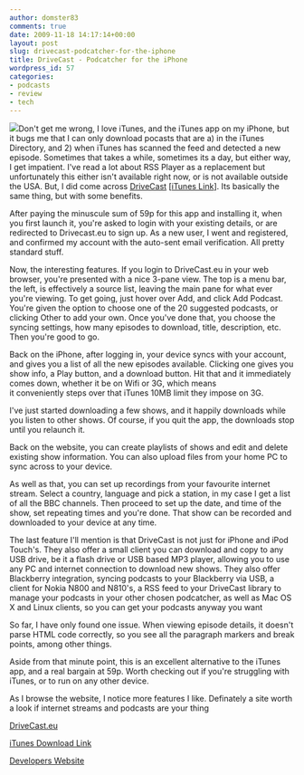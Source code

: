 ```yaml
---
author: domster83
comments: true
date: 2009-11-18 14:17:14+00:00
layout: post
slug: drivecast-podcatcher-for-the-iphone
title: DriveCast - Podcatcher for the iPhone
wordpress_id: 57
categories:
- podcasts
- review
- tech
---
```


![](http://blog.drivecast.eu/en/files/2009/07/bg_phone.png)Don't get me wrong, I love iTunes, and the iTunes app on my iPhone, but it bugs me that I can only download pocasts that are a) in the iTunes Directory, and 2) when iTunes has scanned the feed and detected a new episode. Sometimes that takes a while, sometimes its a day, but either way, I get impatient.
I've read a lot about RSS Player as a replacement but unfortunately this either isn't available right now, or is not available outside the USA. But, I did come across [DriveCast](http://drivecast.eu) [[iTunes Link](http://itunes.apple.com/WebObjects/MZStore.woa/wa/viewSoftware?id=322969074&mt=8)]. Its basically the same thing, but with some benefits.




After paying the minuscule sum of 59p for this app and installing it, when you first launch it, you're asked to login with your existing details, or are redirected to Drivecast.eu to sign up. As a new user, I went and registered, and confirmed my account with the auto-sent email verification. All pretty standard stuff.




Now, the interesting features. If you login to DriveCast.eu in your web browser, you're presented with a nice 3-pane view. The top is a menu bar, the left, is effectively a source list, leaving the main pane for what ever you're viewing. To get going, just hover over Add, and click Add Podcast. You're given the option to choose one of the 20 suggested podcasts, or clicking Other to add your own. Once you've done that, you choose the syncing settings, how many episodes to download, title, description, etc. Then you're good to go.




Back on the iPhone, after logging in, your device syncs with your account, and gives you a list of all the new episodes available. Clicking one gives you show info, a Play button, and a download button. Hit that and it immediately comes down, whether it be on Wifi or 3G, which means it conveniently steps over that iTunes 10MB limit they impose on 3G.




I've just started downloading a few shows, and it happily downloads while you listen to other shows. Of course, if you quit the app, the downloads stop until you relaunch it.




Back on the website, you can create playlists of shows and edit and delete existing show information. You can also upload files from your home PC to sync across to your device.




As well as that, you can set up recordings from your favourite internet stream. Select a country, language and pick a station, in my case I get a list of all the BBC channels. Then proceed to set up the date, and time of the show, set repeating times and you're done. That show can be recorded and downloaded to your device at any time.




The last feature I'll mention is that DriveCast is not just for iPhone and iPod Touch's. They also offer a small client you can download and copy to any USB drive, be it a flash drive or USB based MP3 player, allowing you to use any PC and internet connection to download new shows. They also offer Blackberry integration, syncing podcasts to your Blackberry via USB, a client for Nokia N800 and N810's, a RSS feed to your DriveCast library to manage your podcasts in your other chosen podcatcher, as well as Mac OS X and Linux clients, so you can get your podcasts anyway you want




So far, I have only found one issue. When viewing episode details, it doesn't parse HTML code correctly, so you see all the paragraph markers and break points, among other things.




Aside from that minute point, this is an excellent alternative to the iTunes app, and a real bargain at 59p. Worth checking out if you're struggling with iTunes, or to run on any other device.




As I browse the website, I notice more features I like. Definately a site worth a look if internet streams and podcasts are your thing




[DriveCast.eu](http://DriveCast.eu)




[iTunes Download Link](http://itunes.apple.com/WebObjects/MZStore.woa/wa/viewSoftware?id=322969074&mt=8)




[Developers Website](http://www.emanuelefornaro.it/iphone/drivecast/index.en.html)
